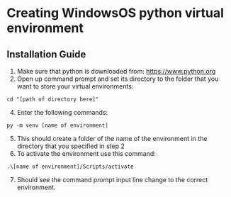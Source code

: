 # Creating WindowsOS python virtual environment

## Installation Guide
1. Make sure that python is downloaded from: https://www.python.org
2. Open up command prompt and set its directory to the folder that you want to store your virtual environments:
```
cd "[path of directory here]"
```
4. Enter the following commands:
```
py -m venv [name of environment]
```
5. This should create a folder of the name of the environment in the directory that you specified in step 2
6. To activate the environment use this command:
```
.\[name of environment]/Scripts/activate
```
7. Should see the command prompt input line change to the correct environment.
